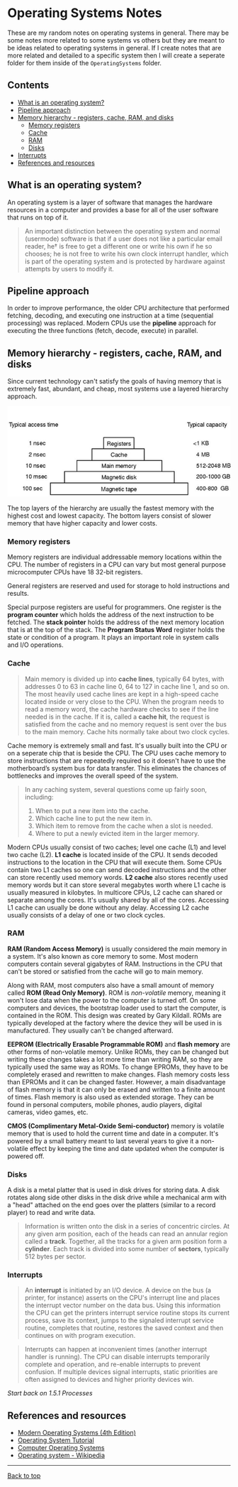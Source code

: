 # Operating Systems Notes

These are my random notes on operating systems in general. There may be some notes more related to some systems vs others but they are meant to be ideas related to operating systems in general. If I create notes that are more related and detailed to a specific system then I will create a seperate folder for them inside of the `OperatingSystems` folder.

## Contents

* [What is an operating system?](#what-is-an-operating-system)
* [Pipeline approach](#pipeline-approach)
* [Memory hierarchy - registers, cache, RAM, and disks](#memory-registers-cache-ram-and-disks)
    * [Memory registers](#memory-registers)
    * [Cache](#cache)
    * [RAM](#ram)
    * [Disks](#disks)
* [Interrupts](#interrupts)
* [References and resources](#references-and-resources)

## What is an operating system?

An operating system is a layer of software that manages the hardware resources in a computer and provides a base for all of the user software that runs on top of it.

> An important distinction between the operating system and normal (usermode) software is that if a user does not like a particular email reader, he† is free to get a different one or write his own if he so chooses; he is not free to write his own clock interrupt handler, which is part of the operating system and is protected by hardware against attempts by users to modify it.

## Pipeline approach

In order to improve performance, the older CPU architecture that performed fetching, decoding, and executing one instruction at a time (sequential processing) was replaced. Modern CPUs use the **pipeline** approach for executing the three functions (fetch, decode, execute) in parallel.

## Memory hierarchy - registers, cache, RAM, and disks

Since current technology can't satisfy the goals of having memory that is extremely fast, abundant, and cheap, most systems use a layered hierarchy approach.

![Memory hierarchy](https://github.com/jrliv/notes/blob/master/OperatingSystems/Images/MemoryHierarchy.JPG)

The top layers of the hierarchy are usually the fastest memory with the highest cost and lowest capacity. The bottom layers consist of slower memory that have higher capacity and lower costs.

### Memory registers

Memory registers are individual addressable memory locations within the CPU. The number of registers in a CPU can vary but most general purpose microcomputer CPUs have 18 32-bit registers. 

General registers are reserved and used for storage to hold instructions and results. 

Special purpose registers are useful for programmers. One register is the **program counter** which holds the address of the next instruction to be fetched. The **stack pointer** holds the address of the next memory location that is at the top of the stack. The **Program Status Word** register holds the state or condition of a program. It plays an important role in system calls and I/O operations.

### Cache

> Main memory is divided up into **cache lines**, typically 64 bytes, with addresses 0 to 63 in cache line 0, 64 to 127 in cache line 1, and so on. The most heavily used cache lines are kept in a high-speed cache located inside or very close to the CPU. When the program needs to read a memory word, the cache hardware checks to see if the line needed is in the cache. If it is, called a **cache hit**, the request is satisfied from the cache and no memory request is sent over the bus to the main memory. Cache hits normally take about two clock cycles. 

Cache memory is extremely small and fast. It's usually built into the CPU or on a seperate chip that is beside the CPU. The CPU uses cache memory to store instructions that are repeatedly required so it doesn't have to use the motherboard’s system bus for data transfer. This eliminates the chances of bottlenecks and improves the overall speed of the system.

> In any caching system, several questions come up fairly soon, including:
> 1. When to put a new item into the cache.
> 2. Which cache line to put the new item in.
> 3. Which item to remove from the cache when a slot is needed.
> 4. Where to put a newly evicted item in the larger memory.

Modern CPUs usually consist of two caches; level one cache (L1) and level two cache (L2). **L1 cache** is located inside of the CPU. It sends decoded instructions to the location in the CPU that will execute them. Some CPUs contain two L1 caches so one can send decoded instructions and the other can store recently used memory words. **L2 cache** also stores recently used memory words but it can store several megabytes worth where L1 cache is usually measured in kilobytes. In multicore CPUs, L2 cache can shared or separate among the cores. It's usually shared by all of the cores. Accessing L1 cache can usually be done without any delay. Accessing L2 cache usually consists of a delay of one or two clock cycles.

### RAM

**RAM (Random Access Memory)** is usually considered the *main* memory in a system. It's also known as core memory to some. Most modern computers contain several gigabytes of RAM. Instructions in the CPU that can't be stored or satisfied from the cache will go to main memory.

Along with RAM, most computers also have a small amount of memory called **ROM (Read Only Memory)**. ROM is *non-volatile* memory, meaning it won't lose data when the power to the computer is turned off. On some computers and devices, the bootstrap loader used to start the computer, is contained in the ROM. This design was created by Gary Kildall. ROMs are typically developed at the factory where the device they will be used in is manufactured. They usually can't be changed afterward.

**EEPROM (Electrically Erasable Programmable ROM)** and **flash memory** are other forms of non-volatile memory. Unlike ROMs, they can be changed but writing these changes takes a lot more time than writing RAM, so they are typically used the same way as ROMs. To change EPROMs, they have to be completely erased and rewritten to make changes. Flash memory costs less than EPROMs and it can be changed faster. However, a main disadvantage of flash memory is that it can only be erased and written to a finite amount of times. Flash memory is also used as extended storage. They can be found in personal computers, mobile phones, audio players, digital cameras, video games, etc.

**CMOS (Complimentary Metal-Oxide Semi-conductor)** memory is volatile memory that is used to hold the current time and date in a computer. It's powered by a small battery meant to last several years to give it a non-volatile effect by keeping the time and date updated when the computer is powered off. 

### Disks

A disk is a metal platter that is used in disk drives for storing data. A disk rotates along side other disks in the disk drive while a mechanical arm with a "head" attached on the end goes over the platters (similar to a record player) to read and write data.

> Information is written onto the disk in a series of concentric circles. At any given arm position, each of the heads can read an annular region called a **track**. Together, all the tracks for a given arm position form a **cylinder**. Each track is divided into some number of **sectors**, typically 512 bytes per sector.

### Interrupts

> An **interrupt** is initiated by an I/O device. A device on the bus (a printer, for instance) asserts on the CPU's interrupt line and places the interrupt vector number on the data bus. Using this information the CPU can get the printers interrupt service routine stops its current process, save its context, jumps to the signaled interrupt service routine, completes that routine, restores the saved context and then continues on with program execution.

> Interrupts can happen at inconvenient times (another interrupt handler is running). The CPU can disable interrupts temporarily complete and operation, and re-enable interrupts to prevent confusion. If multiple devices signal interrupts, static priorities are often assigned to devices and higher priority devices win.

*Start back on 1.5.1 Processes*

## References and resources

* [Modern Operating Systems (4th Edition)](https://www.amazon.com/Modern-Operating-Systems-Andrew-Tanenbaum/dp/013359162X)
* [Operating System Tutorial](http://www.tutorialspoint.com/operating_system/)
* [Computer Operating Systems](https://www.computerhope.com/os.htm)
* [Operating system - Wikipedia](https://en.wikipedia.org/wiki/Operating_system)

---------------------------------------------------------------------------------
[Back to top](#operating-systems-notes)